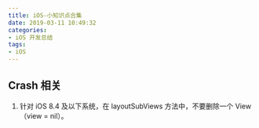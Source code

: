```yaml
---
title: iOS-小知识点合集
date: 2019-03-11 10:49:32
categories:
- iOS 开发总结
tags:
- iOS
---
```


## Crash 相关
1. 针对 iOS 8.4 及以下系统，在 layoutSubViews 方法中，不要删除一个 View（view = nil）。
